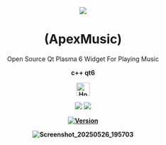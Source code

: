 
<p align="center">
  <img src="https://i.postimg.cc/JhMRf2RZ/claudemods-03-17-2025.gif">
</p>





<h1 align="center">(ApexMusic)</h1>




<div align="center">
Open Source Qt Plasma 6 Widget For Playing Music




<strong>c++ qt6 <strong>


<div align="center">
  <a href="https://www.deepseek.com/" target="_blank">
    <img alt="Homepage" src="https://i.postimg.cc/Hs2vbbZ8/Deep-Seek-Homepage.png" style="height: 30px; width: auto;">
  </a>


  <a href="https://archlinux.org/" target="_blank"><img src="https://img.shields.io/badge/OS-Arch-0000FF?style=for-the-badge&logo=linux" /></a>
<a href="https://cachyos.org/" target="_blank"><img src="https://img.shields.io/badge/DISTRO-CachyOS-00FFFF?style=for-the-badge&logo=CachyOS" /></a>


[![Version](https://img.shields.io/github/v/release/claudemods/ApexMusic?color=FFD700&label=Latest%20Release&style=for-the-badge)](https://github.com/claudemods/ApexMusic/releases/tag/v1.02)


![Screenshot_20250526_195703](https://github.com/user-attachments/assets/1a5f945c-7651-4f5c-9ed4-66c095ae2049)
